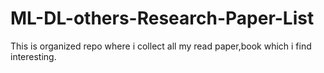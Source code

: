 # ML-DL-others-Research-Paper-List
This is organized repo where i collect all my read paper,book which i find interesting.
